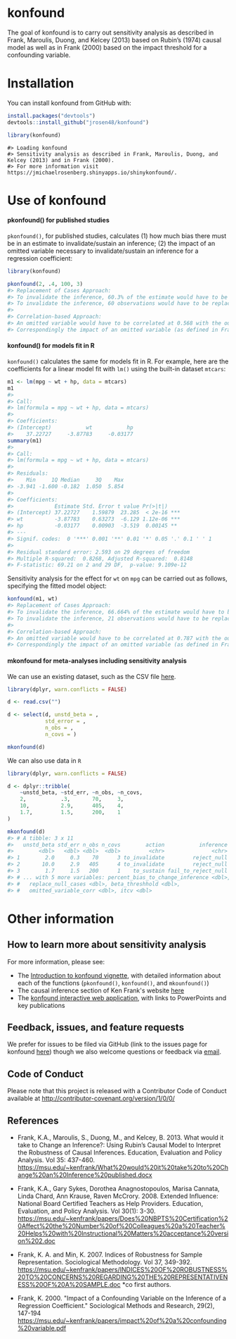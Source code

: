
<!-- README.md is generated from README.Rmd. Please edit that file -->
konfound
========

The goal of konfound is to carry out sensitivity analysis as described in Frank, Maroulis, Duong, and Kelcey (2013) based on Rubin’s (1974) causal model as well as in Frank (2000) based on the impact threshold for a confounding variable.

Installation
============

You can install konfound from GitHub with:

``` r
install.packages("devtools")
devtools::install_github("jrosen48/konfound")
```

``` r
library(konfound)
```

    #> Loading konfound
    #> Sensitivity analysis as described in Frank, Maroulis, Duong, and Kelcey (2013) and in Frank (2000).
    #> For more information visit https://jmichaelrosenberg.shinyapps.io/shinykonfound/.

Use of konfound
===============

#### pkonfound() for published studies

`pkonfound()`, for published studies, calculates (1) how much bias there must be in an estimate to invalidate/sustain an inference; (2) the impact of an omitted variable necessary to invalidate/sustain an inference for a regression coefficient:

``` r
library(konfound)
```

``` r
pkonfound(2, .4, 100, 3)
#> Replacement of Cases Approach:
#> To invalidate the inference, 60.3% of the estimate would have to be due to bias based on a threshold of 0.794 and statistical significance.
#> To invalidate the inference, 60 observations would have to be replaced with cases for which the effect is 0.
#> 
#> Correlation-based Approach:
#> An omitted variable would have to be correlated at 0.568 with the outcome and at 0.568 with the predictor of interest (conditioning on observed covariates) to invalidate an inference based on a threshold of 0.201 and statistical significance.
#> Correspondingly the impact of an omitted variable (as defined in Frank 2000) must be 0.568 X 0.568 = 0.323 to invalidate an inference.
```

#### konfound() for models fit in R

`konfound()` calculates the same for models fit in R. For example, here are the coefficients for a linear model fit with `lm()` using the built-in dataset `mtcars`:

``` r
m1 <- lm(mpg ~ wt + hp, data = mtcars)
m1
#> 
#> Call:
#> lm(formula = mpg ~ wt + hp, data = mtcars)
#> 
#> Coefficients:
#> (Intercept)           wt           hp  
#>    37.22727     -3.87783     -0.03177
summary(m1)
#> 
#> Call:
#> lm(formula = mpg ~ wt + hp, data = mtcars)
#> 
#> Residuals:
#>    Min     1Q Median     3Q    Max 
#> -3.941 -1.600 -0.182  1.050  5.854 
#> 
#> Coefficients:
#>             Estimate Std. Error t value Pr(>|t|)    
#> (Intercept) 37.22727    1.59879  23.285  < 2e-16 ***
#> wt          -3.87783    0.63273  -6.129 1.12e-06 ***
#> hp          -0.03177    0.00903  -3.519  0.00145 ** 
#> ---
#> Signif. codes:  0 '***' 0.001 '**' 0.01 '*' 0.05 '.' 0.1 ' ' 1
#> 
#> Residual standard error: 2.593 on 29 degrees of freedom
#> Multiple R-squared:  0.8268, Adjusted R-squared:  0.8148 
#> F-statistic: 69.21 on 2 and 29 DF,  p-value: 9.109e-12
```

Sensitivity analysis for the effect for `wt` on `mpg` can be carried out as follows, specifying the fitted model object:

``` r
konfound(m1, wt)
#> Replacement of Cases Approach:
#> To invalidate the inference, 66.664% of the estimate would have to be due to bias based on a threshold of -1.293 and statistical significance.
#> To invalidate the inference, 21 observations would have to be replaced with cases for which the effect is 0.
#> 
#> Correlation-based Approach:
#> An omitted variable would have to be correlated at 0.787 with the outcome and at 0.787 with the predictor of interest (conditioning on observed covariates) to invalidate an inference based on a threshold of -0.36 and statistical significance.
#> Correspondingly the impact of an omitted variable (as defined in Frank 2000) must be 0.787 X 0.787 = 0.619 to invalidate an inference.
```

#### mkonfound for meta-analyses including sensitivity analysis

We can use an existing dataset, such as the CSV file [here]().

``` r
library(dplyr, warn.conflicts = FALSE)

d <- read.csv("")

d <- select(d, unstd_beta = ,
            std_error = ,
            n_obs = ,
            n_covs = )

mkonfound(d)
```

We can also use data in `R`

``` r
library(dplyr, warn.conflicts = FALSE)

d <- dplyr::tribble(
    ~unstd_beta, ~std_err, ~n_obs, ~n_covs,
    2,           .3,       70,     3,
    10,          2.9,      405,    4,
    1.7,         1.5,      200,    1
)

mkonfound(d)
#> # A tibble: 3 x 11
#>   unstd_beta std_err n_obs n_covs        action           inference
#>        <dbl>   <dbl> <dbl>  <dbl>         <chr>               <chr>
#> 1        2.0     0.3    70      3 to_invalidate         reject_null
#> 2       10.0     2.9   405      4 to_invalidate         reject_null
#> 3        1.7     1.5   200      1    to_sustain fail_to_reject_null
#> # ... with 5 more variables: percent_bias_to_change_inference <dbl>,
#> #   replace_null_cases <dbl>, beta_threshhold <dbl>,
#> #   omitted_variable_corr <dbl>, itcv <dbl>
```

Other information
=================

How to learn more about sensitivity analysis
--------------------------------------------

For more information, please see:

-   The [Introduction to konfound vignette](https://jrosen48.github.io/konfound/articles/Introduction_to_konfound.html), with detailed information about each of the functions (`pkonfound()`, `konfound()`, and `mkounfound()`)
-   The causal inference section of Ken Frank's website [here](https://msu.edu/~kenfrank/research.htm#causal)
-   The [konfound interactive web application](https://jmichaelrosenberg.shinyapps.io/shinykonfound/), with links to PowerPoints and key publications

Feedback, issues, and feature requests
--------------------------------------

We prefer for issues to be filed via GitHub (link to the issues page for konfound [here](https://github.com/jrosen48/konfound/issues)) though we also welcome questions or feedback via [email](jrosen@msu.edu).

Code of Conduct
---------------

Please note that this project is released with a Contributor Code of Conduct available at <http://contributor-covenant.org/version/1/0/0/>

References
----------

-   Frank, K.A., Maroulis, S., Duong, M., and Kelcey, B. 2013. What would it take to Change an Inference?: Using Rubin’s Causal Model to Interpret the Robustness of Causal Inferences. Education, Evaluation and Policy Analysis. Vol 35: 437-460. <https://msu.edu/~kenfrank/What%20would%20it%20take%20to%20Change%20an%20Inference%20published.docx>

-   Frank, K.A., Gary Sykes, Dorothea Anagnostopoulos, Marisa Cannata, Linda Chard, Ann Krause, Raven McCrory. 2008. Extended Influence: National Board Certified Teachers as Help Providers. Education, Evaluation, and Policy Analysis. Vol 30(1): 3-30. <https://msu.edu/~kenfrank/papers/Does%20NBPTS%20Certification%20Affect%20the%20Number%20of%20Colleagues%20a%20Teacher%20Helps%20with%20Instructional%20Matters%20acceptance%20version%202.doc>

-   Frank, K. A. and Min, K. 2007. Indices of Robustness for Sample Representation. Sociological Methodology. Vol 37, 349-392. <https://msu.edu/~kenfrank/papers/INDICES%20OF%20ROBUSTNESS%20TO%20CONCERNS%20REGARDING%20THE%20REPRESENTATIVENESS%20OF%20A%20SAMPLE.doc> \*co first authors.

-   Frank, K. 2000. "Impact of a Confounding Variable on the Inference of a Regression Coefficient." Sociological Methods and Research, 29(2), 147-194 <https://msu.edu/~kenfrank/papers/impact%20of%20a%20confounding%20variable.pdf>
